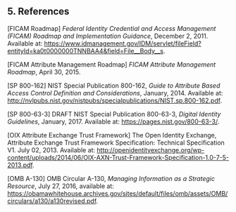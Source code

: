 <a name="sec5"></a>

<div class="breaker"/>

## 5. References

<a name="FICAM Roadmap"></a>[FICAM Roadmap] *Federal Identity Credential and Access Management (FICAM) Roadmap and Implementation Guidance*, December 2, 2011. Available at: https://www.idmanagement.gov/IDM/servlet/fileField?entityId=ka0t0000000TNNBAA4&field=File__Body__s. 

<a name="FICAM Attribute Management Roadmap"></a>[FICAM Attribute Management Roadmap] *FICAM Attribute Management Roadmap*, April 30, 2015.

<a name="SP 800-162"></a>[SP 800-162] NIST Special Publication 800-162, *Guide to Attribute Based Access Control Definition and Considerations*, January, 2014. Available at: http://nvlpubs.nist.gov/nistpubs/specialpublications/NIST.sp.800-162.pdf.

<a name="SP 800-63-3"></a>[SP 800-63-3] DRAFT NIST Special Publication 800-63-3, *Digital Identity Guidelines*, January, 2017. Available at: https://pages.nist.gov/800-63-3/.

<a name="OIX Attribute Exchange Trust Framework Specification"></a>[OIX Attribute Exchange Trust Framework] The Open Identity Exchange, Attribute Exchange Trust Framework Specification: Technical Specification V1. July 02, 2013. Available at: 
http://openidentityexchange.org/wp-content/uploads/2014/06/OIX-AXN-Trust-Framework-Specification-1.0-7-5-2013.pdf.

<a name="OMB A-130"></a>[OMB A-130] OMB Circular A-130, *Managing Information as a Strategic Resource*, July 27, 2016, available at: https://obamawhitehouse.archives.gov/sites/default/files/omb/assets/OMB/circulars/a130/a130revised.pdf.
